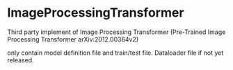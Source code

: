 # ImageProcessingTransformer
Third party implement of Image Processing Transformer (Pre-Trained Image Processing Transformer arXiv:2012.00364v2)

only contain model definition file and train/test file. Dataloader file if not yet released.
